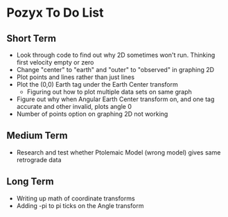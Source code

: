 # Pozyx To Do List

## Short Term
- Look through code to find out why 2D sometimes won't run. Thinking first velocity empty or zero
- Change "center" to "earth" and "outer" to "observed" in graphing 2D
- Plot points and lines rather than just lines
- Plot the (0,0) Earth tag under the Earth Center transform
  - Figuring out how to plot multiple data sets on same graph
- Figure out why when Angular Earth Center transform on, and one tag accurate and other invalid, plots angle 0
- Number of points option on graphing 2D not working

## Medium Term
- Research and test whether Ptolemaic Model (wrong model) gives same retrograde data

## Long Term
- Writing up math of coordinate transforms
- Adding -pi to pi ticks on the Angle transform
